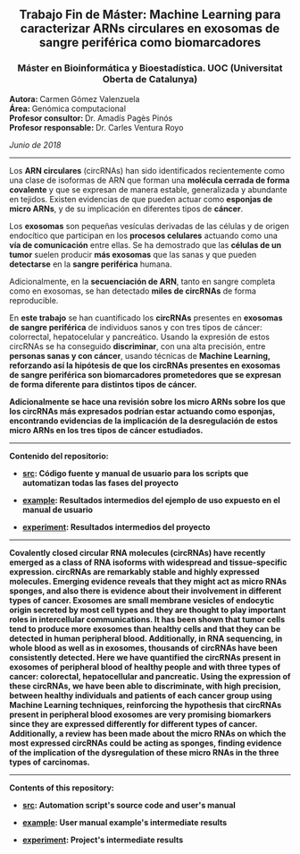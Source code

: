 <center>
<h2>Trabajo Fin de Máster: Machine Learning para caracterizar ARNs circulares en exosomas de sangre periférica como biomarcadores</h2>
<h3>Máster en Bioinformática y Bioestadística. UOC (Universitat Oberta de Catalunya)</h3>
</center>

<b>Autora: </b> Carmen Gómez Valenzuela     
<b>Área: </b> Genómica computacional     
<b>Profesor consultor: </b> Dr. Amadís Pagès Pinós    
<b>Profesor responsable: </b> Dr. Carles Ventura Royo     

<i>Junio de 2018</i>
</p>
<hr/>

Los <b>ARN circulares</b> (circRNAs) han sido identificados recientemente como una clase de isoformas de ARN que forman una <b>molécula cerrada de forma covalente</b> y que se expresan de manera estable, generalizada y abundante en tejidos. Existen evidencias de que pueden actuar como <b>esponjas de micro ARNs</b>, y de su implicación en diferentes tipos de <b>cáncer</b>. 

Los <b>exosomas</b> son pequeñas vesículas derivadas de las células y de origen endocítico que participan en los <b>procesos celulares</b> actuando como una <b>vía de comunicación</b> entre ellas. Se ha demostrado que las <b>células de un tumor</b> suelen producir <b>más exosomas</b> que las sanas y que pueden <b>detectarse</b> en la <b>sangre periférica</b> humana. 

Adicionalmente, en la <b>secuenciación de ARN</b>, tanto en sangre completa como en exosomas, se han detectado <b>miles de circRNAs</b> de forma reproducible. 

En <b>este trabajo</b> se han cuantificado los <b>circRNAs</b> presentes en <b>exosomas de sangre periférica</b> de individuos sanos y con tres tipos de cáncer: colorrectal, hepatocelular y pancreático. Usando la expresión de estos circRNAs se ha conseguido <b>discriminar</b>, con una alta precisión, entre <b>personas sanas y con cáncer</b>, usando técnicas de <b>Machine Learning<b>, reforzando así la <b>hipótesis</b> de que los <b>circRNAs</b> presentes en exosomas de sangre periférica son <b>biomarcadores prometedores</b> que se expresan de <b>forma diferente</b> para distintos tipos de cáncer. 
          
Adicionalmente se hace una <b>revisión</b> sobre los <b>micro ARNs</b> sobre los que los circRNAs más expresados podrían estar <b>actuando como esponjas</b>, encontrando <b>evidencias</b> de la implicación de la <b>desregulación</b> de estos micro ARNs en los <b>tres tipos de cáncer</b> estudiados.

<hr/>

Contenido del repositorio:              

- [src](https://github.com/carmengmz/circRNA/tree/master/src): Código fuente y manual de usuario para los scripts que automatizan todas las fases del proyecto    

- [example](https://github.com/carmengmz/circRNA/tree/master/example): Resultados intermedios del ejemplo de uso expuesto en el manual de usuario 
          
- [experiment](https://github.com/carmengmz/circRNA/tree/master/experiment/): Resultados intermedios del proyecto
          
<hr/>

Covalently closed circular RNA molecules (circRNAs) have recently emerged as a class of RNA isoforms with widespread and tissue-specific expression. circRNAs are remarkably stable and highly expressed molecules. Emerging evidence reveals that they might act as micro RNAs sponges, and also there is evidence about their involvement in different types of cancer. Exosomes are small membrane vesicles of endocytic origin secreted by most cell types and they are thought to play important roles in intercellular communications. It has been shown that tumor cells tend to produce more exosomes than healthy cells and that they can be detected in human peripheral blood. Additionally, in RNA sequencing, in whole blood as well as in exosomes, thousands of circRNAs have been consistently detected. Here we have quantified the circRNAs present in exosomes of peripheral blood of healthy people and with three types of cancer: colorectal, hepatocellular and pancreatic. Using the expression of these circRNAs, we have been able to discriminate, with high precision, between healthy individuals and patients of each cancer group using Machine Learning techniques, reinforcing the hypothesis that circRNAs present in peripheral blood exosomes are very promising biomarkers since they are expressed differently for different types of cancer. Additionally, a review has been made about the micro RNAs on which the most expressed circRNAs could be acting as sponges, finding evidence of the implication of the dysregulation of these micro RNAs in the three types of carcinomas.

<hr/>

Contents of this repository:              

- [src](https://github.com/carmengmz/circRNA/tree/master/src): Automation script's source code and user's manual 

- [example](https://github.com/carmengmz/circRNA/tree/master/example): User manual example's intermediate results
          
- [experiment](https://github.com/carmengmz/circRNA/tree/master/experiment/): Project's intermediate results
          
      
